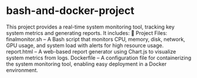 # bash-and-docker-project
This project provides a real-time system monitoring tool, tracking key system metrics and generating reports. It includes:
📂 Project Files:
finalmonitor.sh – A Bash script that monitors CPU, memory, disk, network, GPU usage, and system load with alerts for high resource usage.
report.html – A web-based report generator using Chart.js to visualize system metrics from logs.
Dockerfile – A configuration file for containerizing the system monitoring tool, enabling easy deployment in a Docker environment.
